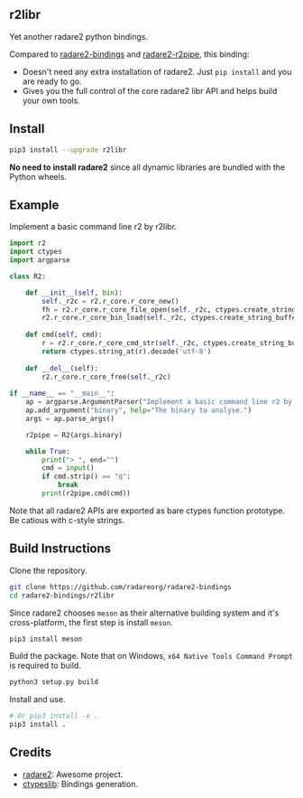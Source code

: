 ## r2libr

Yet another radare2 python bindings.

Compared to [radare2-bindings](https://github.com/radareorg/radare2-bindings/python) and [radare2-r2pipe](https://github.com/radareorg/radare2-r2pipe), this binding:

- Doesn't need any extra installation of radare2. Just `pip install` and you are ready to go.
- Gives you the full control of the core radare2 libr API and helps build your own tools.

## Install

```bash
pip3 install --upgrade r2libr
```

**No need to install radare2** since all dynamic libraries are bundled with the Python wheels.

## Example

Implement a basic command line r2 by r2libr.

```python
import r2
import ctypes
import argparse

class R2:

    def __init__(self, bin):
        self._r2c = r2.r_core.r_core_new()
        fh = r2.r_core.r_core_file_open(self._r2c, ctypes.create_string_buffer(b"/bin/ls"), 0b101, 0)
        r2.r_core.r_core_bin_load(self._r2c, ctypes.create_string_buffer(b"/bin/ls"), (1<<64) - 1)
    
    def cmd(self, cmd):
        r = r2.r_core.r_core_cmd_str(self._r2c, ctypes.create_string_buffer(cmd.encode("utf-8")))
        return ctypes.string_at(r).decode('utf-8')
    
    def __del__(self):
        r2.r_core.r_core_free(self._r2c)
    
if __name__ == "__main__":
    ap = argparse.ArgumentParser("Implement a basic command line r2 by r2libr")
    ap.add_argument("binary", help="The binary to analyse.")
    args = ap.parse_args()

    r2pipe = R2(args.binary)

    while True:
        print("> ", end="")
        cmd = input()
        if cmd.strip() == "q":
            break
        print(r2pipe.cmd(cmd))
```

Note that all radare2 APIs are exported as bare ctypes function prototype. Be catious with c-style strings.

## Build Instructions

Clone the repository.

```bash
git clone https://github.com/radareorg/radare2-bindings
cd radare2-bindings/r2libr
```

Since radare2 chooses `meson` as their alternative building system and it's cross-platform, the first step is install `meson`.

```bash
pip3 install meson
```

Build the package. Note that on Windows, `x64 Native Tools Command Prompt` is required to build.

```bash
python3 setup.py build
```

Install and use.

```bash
# Or pip3 install -e .
pip3 install .
```

## Credits

- [radare2](https://github.com/radareorg/radare2): Awesome project.
- [ctypeslib](https://github.com/trolldbois/ctypeslib): Bindings generation.
